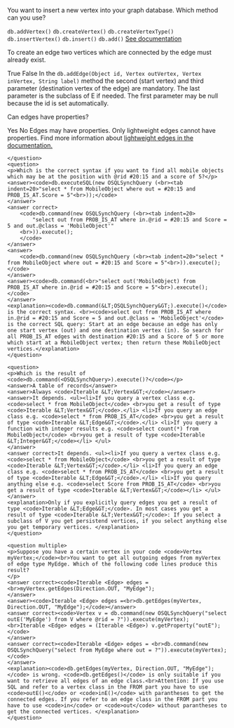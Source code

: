 <quiz name="Using an OrientDB Database with the Java API">
    <question>
    <p>You want to insert a new vertex into your graph database. Which method can you use?</p>
        <answer correct><code>db.addVertex()</code></answer>
        <answer><code>db.createVertex()</code></answer>
        <answer><code>db.createVertexType()</code></answer>
        <answer><code>db.insertVertex()</code></answer>
        <answer><code>db.insert()</code></answer>
        <answer><code>db.add()</code></answer>
        <explanation><a href="http://orientdb.com/docs/last/Graph-Database-Tinkerpop.html#create-a-vertex"> See documentation</a></explanation>
    </question>
    <question>
    <p>To create an edge two vertices which are connected by the edge must already exist.</p>
    <answer correct>True</answer>
    <answer>False</answer>
    <explanation>In the <code>db.addEdge(Object id, Vertex outVertex, Vertex inVertex, String label)</code> method the second (start vertex) and third parameter (destination vertex of the edge) are mandatory. The last parameter is the subclass of E if needed. The first parameter may be null because the id is set automatically. </explanation>
    </question>
    <question>
    <p>Can edges have properties?</p>
    <answer correct>Yes</answer>
    <answer>No</answer>
    <explanation>Edges may have properties. Only lightweight edges cannot have properties. Find more information about <a href="http://orientdb.com/docs/last/Lightweight-Edges.html"> lightweight edges in the documentation.</a>
    </explanation>
    
    </question>
    <question>
    <p>Which is the correct syntax if you want to find all mobile objects which may be at the position with @rid #20:15 and a score of 5?</p>
    <answer><code>db.executeSQL(new OSQLSynchQuery (<br><tab indent=20>"select * from MobileObject where out = #20:15 and PROB_IS_AT.Score = 5"<br>));</code>
    </answer>
    <answer correct>
        <code>db.command(new OSQLSynchQuery (<br><tab indent=20>
            "select out from PROB_IS_AT where in.@rid = #20:15 and Score = 5 and out.@class = 'MobileObject'"
        <br>)).execute();
        </code>
    </answer>
    <answer>
        <code>db.command(new OSQLSynchQuery (<br><tab indent=20>"select * from MobileObject where out = #20:15 and Score = 5"<br>)).execute();</code>
    </answer>
    <answer><code>db.command(<br>"select out('MobileObject) from PROB_IS_AT where in.@rid = #20:15 and Score = 5"<br>).execute();</code>
    </answer>
    <explanation><code>db.command(&LT;OSQLSynchQuery&GT;).execute()</code> is the correct syntax. <br><code>select out from PROB_IS_AT where in.@rid = #20:15 and Score = 5 and out.@class = 'MobileObject'</code> is the correct SQL query: Start at an edge because an edge has only one start vertex (out) and one destination vertex (in). So search for all PROB_IS_AT edges with destination #20:15 and a Score of 5 or more which start at a MobileObject vertex; then return these MobileObject vertices.</explanation>
    </question>
    
    <question>
    <p>Which is the result of <code>db.command(<OSQLSynchQuery>).execute()?</code></p>
    <answer>A table of records</answer>
    <answer>Always <code>Iterable &LT;Vertex&GT;</code></answer>
    <answer>It depends. <ul><li>If you query a vertex class e.g. <code>select * from MobileObject</code> <br>you get a result of type <code>Iterable &LT;Vertex&GT;</code>.</li> <li>If you query an edge class e.g. <code>select * from PROB_IS_AT</code> <br>you get a result of type <code>Iterable &LT;Edge&GT;</code>.</li> <li>If you query a function with integer results e.g. <code>select count(*) from MobileObject</code> <br>you get a result of type <code>Iterable &LT;Integer&GT;</code></li> </ul>
    </answer>
    <answer correct>It depends. <ul><li>If you query a vertex class e.g. <code>select * from MobileObject</code> <br>you get a result of type <code>Iterable &LT;Vertex&GT;</code>.</li> <li>If you query an edge class e.g. <code>select * from PROB_IS_AT</code> <br>you get a result of type <code>Iterable &LT;Edge&GT;</code>.</li> <li>If you query anything else e.g. <code>select Score from PROB_IS_AT</code> <br>you get a result of type <code>Iterable &LT;Vertex&GT;</code></li> </ul>
    </answer>
    <explanation>Only if you explicitly query edges you get a result of type <code>Iterable &LT;Edge&GT;</code>. In most cases you get a result of type <code>Iterable &LT;Vertex&GT;</code>: If you select a subclass of V you get persistend vertices, if you select anything else you get temporary vertices. </explanation>
    </question>
    
    <question multiple>
    <p>Suppose you have a certain vertex in your code <code>Vertex myVertex;</code><br>You want to get all outgoing edges from myVertex of edge type MyEdge. Which of the following code lines produce this result?
    </p>
    <answer correct><code>Iterable <Edge> edges =<br>myVertex.getEdges(Direction.OUT, "MyEdge");
    </answer>
    <answer><code>Iterable <Edge> edges =<br>db.getEdges(myVertex, Direction.OUT, "MyEdge");</code></answer>
    <answer correct><code>Vertex v = db.command(new OSQLSynchQuery("select outE('MyEdge') from V where @rid = ?")).execute(myVertex);
    <br>Iterable <Edge> edges = (Iterable <Edge>) v.getProperty("outE");</code>
    </answer>
    <answer correct><code>Iterable <Edge> edges = <br>db.command(new OSQLSynchQuery("select from MyEdge where out = ?")).execute(myVertex);</code>
    </answer>
    <explanation><code>db.getEdges(myVertex, Direction.OUT, "MyEdge");</code> is wrong. <code>db.getEdges()</code> is only suitable if you want to retrieve all edges of an edge class.<br>Attention: If you use SQL and refer to a vertex class in the FROM part you have to use <code>outE()<c/ode> or <code>inE()</code> with parantheses to get the connected edges. If you refer to an edge class in the FROM part you have to use <code>in</code> or <code>out</code> without parantheses to get the connected vertices. </explanation>
    </question>
</quiz>